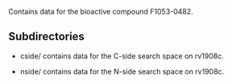Contains data for the bioactive compound F1053-0482.

## Subdirectories

- cside/ contains data for the C-side search space on rv1908c.

- nside/ contains data for the N-side search space on rv1908c.

